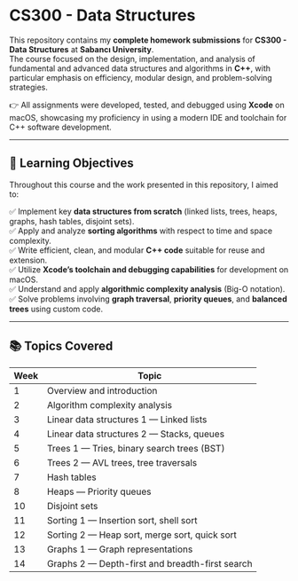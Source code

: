 # CS300 - Data Structures  


This repository contains my **complete homework submissions** for **CS300 - Data Structures** at **Sabancı University**.  
The course focused on the design, implementation, and analysis of fundamental and advanced data structures and algorithms in **C++**, with particular emphasis on efficiency, modular design, and problem-solving strategies.  

👉 All assignments were developed, tested, and debugged using **Xcode** on macOS, showcasing my proficiency in using a modern IDE and toolchain for C++ software development.

---

## 🎯 Learning Objectives

Throughout this course and the work presented in this repository, I aimed to:

✅ Implement key **data structures from scratch** (linked lists, trees, heaps, graphs, hash tables, disjoint sets).  
✅ Apply and analyze **sorting algorithms** with respect to time and space complexity.  
✅ Write efficient, clean, and modular **C++ code** suitable for reuse and extension.  
✅ Utilize **Xcode’s toolchain and debugging capabilities** for development on macOS.  
✅ Understand and apply **algorithmic complexity analysis** (Big-O notation).  
✅ Solve problems involving **graph traversal**, **priority queues**, and **balanced trees** using custom code.  

---

## 📚 Topics Covered

| Week | Topic |
|-------|--------|
| 1 | Overview and introduction |
| 2 | Algorithm complexity analysis |
| 3 | Linear data structures 1 — Linked lists |
| 4 | Linear data structures 2 — Stacks, queues |
| 5 | Trees 1 — Tries, binary search trees (BST) |
| 6 | Trees 2 — AVL trees, tree traversals |
| 7 | Hash tables |
| 8 | Heaps — Priority queues |
| 10 | Disjoint sets |
| 11 | Sorting 1 — Insertion sort, shell sort |
| 12 | Sorting 2 — Heap sort, merge sort, quick sort |
| 13 | Graphs 1 — Graph representations |
| 14 | Graphs 2 — Depth-first and breadth-first search |


